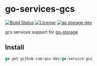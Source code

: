 # go-services-gcs

[![Build Status](https://github.com/aos-dev/go-service-gcs/workflows/Unit%20Test/badge.svg?branch=master)](https://github.com/aos-dev/go-service-gcs/actions?query=workflow%3A%22Unit+Test%22)
[![License](https://img.shields.io/badge/license-apache%20v2-blue.svg)](https://github.com/Xuanwo/storage/blob/master/LICENSE)
[![go storage dev](https://img.shields.io/matrix/go-service-gcs:aos.dev.svg?server_fqdn=chat.aos.dev&label=%23go-service-gcs%3Aaos.dev&logo=matrix)](https://matrix.to/#/#go-service-gcs:aos.dev)

gcs services support for [go-storage](https://github.com/aos-dev/go-storage)

## Install

```go
go get github.com/aos-dev/go-service-gcs
```

